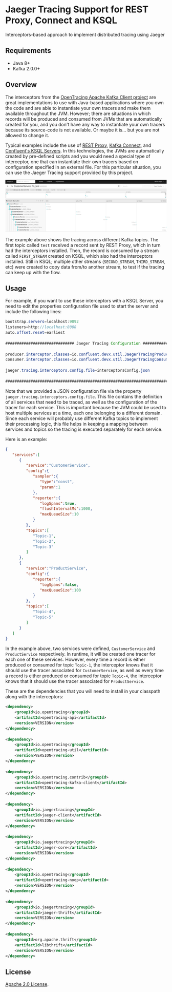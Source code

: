 # Jaeger Tracing Support for REST Proxy, Connect and KSQL
Interceptors-based approach to implement distributed tracing using Jaeger

## Requirements

- Java 8+
- Kafka 2.0.0+

## Overview

The interceptors from the [OpenTracing Apache Kafka Client project](https://github.com/opentracing-contrib/java-kafka-client) are great implementations to use with Java-based applications where you own the code and are able to instantiate your own tracers and make them available throughout the JVM. However; there are situations in which records will be produced and consumed from JVMs that are automatically created for you, and you don't have any way to instantiate your own tracers because its source-code is not available. Or maybe it is... but you are not allowed to change it.

Typical examples include the use of [REST Proxy](https://docs.confluent.io/current/kafka-rest/docs/index.html), [Kafka Connect](https://docs.confluent.io/current/connect/index.html), and [Confluent's KSQL Servers](https://docs.confluent.io/current/ksql/docs/index.html). In this technologies, the JVMs are automatically created by pre-defined scripts and you would need a special type of interceptor, one that can instantiate their own tracers based on configuration specified in an external file. For this particular situation, you can use the Jaeger Tracing support provided by this project.

![Sample](images/sample.png)

The example above shows the tracing across different Kafka topics. The first topic called `test` received a record sent by REST Proxy, which in turn had the interceptors installed. Then, the record is consumed by a stream called `FIRST_STREAM` created on KSQL, which also had the interceptors installed. Still in KSQL; multiple other streams (`SECOND_STREAM`, `THIRD_STREAM`, etc) were created to copy data from/to another stream, to test if the tracing can keep up with the flow.

## Usage

For example, if you want to use these interceptors with a KSQL Server, you need to edit the properties configuration file used to start the server and include the following lines:

```java
bootstrap.servers=localhost:9092
listeners=http://localhost:8088
auto.offset.reset=earliest

############################## Jaeger Tracing Configuration ################################

producer.interceptor.classes=io.confluent.devx.util.JaegerTracingProducerInterceptor
consumer.interceptor.classes=io.confluent.devx.util.JaegerTracingConsumerInterceptor

jaeger.tracing.interceptors.config.file=interceptorsConfig.json

############################################################################################
```
Note that we provided a JSON configuration file via the property `jaeger.tracing.interceptors.config.file`. This file contains the definition of all services that need to be traced, as well as the configuration of the tracer for each service. This is important because the JVM could be used to host multiple services at a time, each one belonging to a different domain. Since each service will probably use different Kafka topics to implement their processing logic, this file helps in keeping a mapping between services and topics so the tracing is executed separately for each service.

Here is an example:

```json
{
   "services":[
      {
         "service":"CustomerService",
         "config":{
            "sampler":{
               "type":"const",
               "param":1
            },
            "reporter":{
               "logSpans":true,
               "flushIntervalMs":1000,
               "maxQueueSize":10
            }
         },
         "topics":[
            "Topic-1",
            "Topic-2",
            "Topic-3"
         ]
      },
      {
         "service":"ProductService",
         "config":{
            "reporter":{
               "logSpans":false,
               "maxQueueSize":100
            }
         },
         "topics":[
            "Topic-4",
            "Topic-5"
         ]
      }
   ]
}
```
In the example above, two services were defined, `CustomerService` and `ProductService` respectively. In runtime, it will be created one tracer for each one of these services. However, every time a record is either produced or consumed for topic `Topic-1`, the interceptor knows that it should use the tracer associated for `CustomerService`, as well as every time a record is either produced or consumed for topic `Topic-4`, the interceptor knows that it should use the tracer associated for `ProductService`.

These are the dependencies that you will need to install in your classpath along with the interceptors:

```xml
<dependency>
    <groupId>io.opentracing</groupId>
    <artifactId>opentracing-api</artifactId>
    <version>VERSION</version>
</dependency>

<dependency>
    <groupId>io.opentracing</groupId>
    <artifactId>opentracing-util</artifactId>
    <version>VERSION</version>
</dependency>

<dependency>
    <groupId>io.opentracing.contrib</groupId>
    <artifactId>opentracing-kafka-client</artifactId>
    <version>VERSION</version>
</dependency>    

<dependency>
    <groupId>io.jaegertracing</groupId>
    <artifactId>jaeger-client</artifactId>
    <version>VERSION</version>
</dependency>

<dependency>
    <groupId>io.jaegertracing</groupId>
    <artifactId>jaeger-core</artifactId>
    <version>VERSION</version>
</dependency>

<dependency>
    <groupId>io.opentracing</groupId>
    <artifactId>opentracing-noop</artifactId>
    <version>VERSION</version>
</dependency>

<dependency>
    <groupId>io.jaegertracing</groupId>
    <artifactId>jaeger-thrift</artifactId>
    <version>VERSION</version>
</dependency>

<dependency>
    <groupId>org.apache.thrift</groupId>
    <artifactId>libthrift</artifactId>
    <version>VERSION</version>
</dependency>
```

## License

[Apache 2.0 License](./LICENSE).